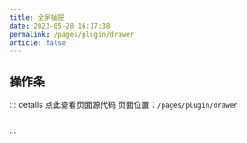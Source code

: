 ```yaml
---
title: 全屏抽屉
date: 2023-05-28 16:17:38
permalink: /pages/plugin/drawer
article: false
---
```


## 操作条

::: details 点此查看页面源代码
页面位置：`/pages/plugin/drawer`
```vue
```
:::